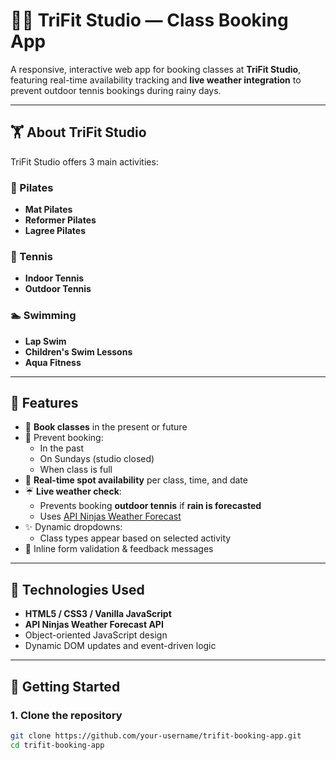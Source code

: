 # 🧘‍♀️ TriFit Studio — Class Booking App

A responsive, interactive web app for booking classes at **TriFit Studio**, featuring real-time availability tracking and **live weather integration** to prevent outdoor tennis bookings during rainy days.

---

## 🏋️ About TriFit Studio

TriFit Studio offers 3 main activities:

### 🧘 Pilates
- **Mat Pilates**
- **Reformer Pilates**
- **Lagree Pilates**

### 🎾 Tennis
- **Indoor Tennis**
- **Outdoor Tennis**

### 🏊 Swimming
- **Lap Swim**
- **Children's Swim Lessons**
- **Aqua Fitness**

---

## 🌟 Features

- 📆 **Book classes** in the present or future
- 🔐 Prevent booking:
  - In the past
  - On Sundays (studio closed)
  - When class is full
- 🔄 **Real-time spot availability** per class, time, and date
- ☔ **Live weather check**:
  - Prevents booking **outdoor tennis** if **rain is forecasted**
  - Uses [API Ninjas Weather Forecast](https://api-ninjas.com/api/weatherforecast)
- ✨ Dynamic dropdowns:
  - Class types appear based on selected activity
- 🛑 Inline form validation & feedback messages

---

## 🧩 Technologies Used

- **HTML5 / CSS3 / Vanilla JavaScript**
- **API Ninjas Weather Forecast API**
- Object-oriented JavaScript design
- Dynamic DOM updates and event-driven logic

---

## 🚀 Getting Started

### 1. Clone the repository
```bash
git clone https://github.com/your-username/trifit-booking-app.git
cd trifit-booking-app
